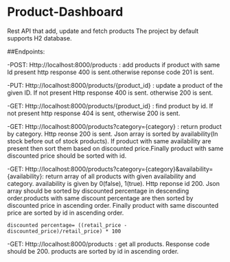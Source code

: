 # Product-Dashboard
Rest API that add, update and fetch products
The project by default supports H2 database.


##Endpoints:

-POST: Http://localhost:8000/products : 
add products if product with same Id present http response 400 is sent.otherwise reponse code 201 is sent.

-PUT: Http://localhost:8000/products/{product_id} :
update a product of the given ID. If not present Http response 400 is sent. otherwise 200 is sent.

-GET: Http://localhost:8000/products/{product_id} :
find product by id. If not present http response 404 is sent, otherwise 200 is sent.

-GET: Http://localhost:8000/products?category={category} :
return product by category. Http reonse 200 is sent.
Json array is sorted by availability(In stock before out of stock products). If product with same availability are present then sort them based on discounted price.Finally product with same discounted price should be sorted with id.

-GET: Http://localhost:8000/products?category={category}&availability={availability}: 
return array of all products with given availability and category. availability is given by 0(false), 1(true). Http reponse id 200. Json array should be sorted by discounted percentage in descending order.products with same discount percentage are then sorted by discounted price in ascending order. Finally product with same discounted price are sorted by id in ascending order.
	
	discounted percentage= ((retail_price - discounted_price)/retail_price) * 100


-GET: Http://localhost:8000/products :
 get all products. Response code should be 200. products are sorted by id in ascending order.

